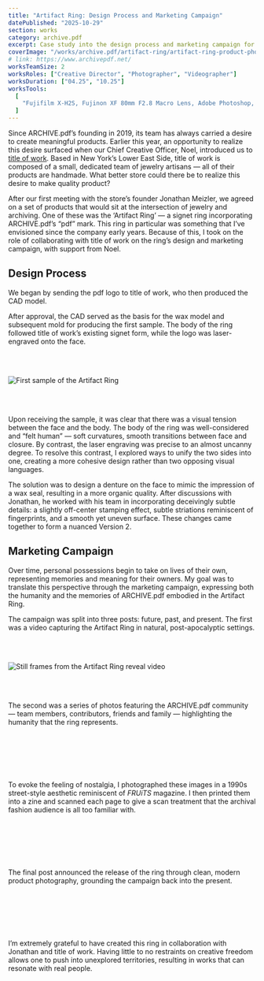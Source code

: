 ```yaml
---
title: "Artifact Ring: Design Process and Marketing Campaign"
datePublished: "2025-10-29"
section: works
category: archive.pdf
excerpt: Case study into the design process and marketing campaign for ARCHIVE.pdf's first collaborative product.
coverImage: "/works/archive.pdf/artifact-ring/artifact-ring-product-photos_2.webp"
# link: https://www.archivepdf.net/
worksTeamSize: 2
worksRoles: ["Creative Director", "Photographer", "Videographer"]
worksDuration: ["04.25", "10.25"]
worksTools:
  [
    "Fujifilm X-H2S, Fujinon XF 80mm F2.8 Macro Lens, Adobe Photoshop, Adobe Premiere Pro",
  ]
---
```


Since ARCHIVE.pdf’s founding in 2019, its team has always carried a desire to create meaningful products. Earlier this year, an opportunity to realize this desire surfaced when our Chief Creative Officer, Noel, introduced us to [title of work](https://titleofwork.com/). Based in New York’s Lower East Side, title of work is composed of a small, dedicated team of jewelry artisans — all of their products are handmade. What better store could there be to realize this desire to make quality product?

After our first meeting with the store’s founder Jonathan Meizler, we agreed on a set of products that would sit at the intersection of jewelry and archiving. One of these was the ‘Artifact Ring’ — a signet ring incorporating ARCHIVE.pdf’s “pdf” mark. This ring in particular was something that I’ve envisioned since the company early years. Because of this, I took on the role of collaborating with title of work on the ring’s design and marketing campaign, with support from Noel.

## Design Process

We began by sending the pdf logo to title of work, who then produced the CAD model.

After approval, the CAD served as the basis for the wax model and subsequent mold for producing the first sample. The body of the ring followed title of work’s existing signet form, while the logo was laser-engraved onto the face.

<br/>
<br/>

<Image 
    src="/works/archive.pdf/artifact-ring/artifact-ring-first-sample.webp"
    alt="First sample of the Artifact Ring" 
    aspectRatio="4:3"
/>

<br/>
<br/>

Upon receiving the sample, it was clear that there was a visual tension between the face and the body. The body of the ring was well-considered and “felt human” — soft curvatures, smooth transitions between face and closure. By contrast, the laser engraving was precise to an almost uncanny degree. To resolve this contrast, I explored ways to unify the two sides into one, creating a more cohesive design rather than two opposing visual languages.

The solution was to design a denture on the face to mimic the impression of a wax seal, resulting in a more organic quality. After discussions with Jonathan, he worked with his team in incorporating deceivingly subtle details: a slightly off-center stamping effect, subtle striations reminiscent of fingerprints, and a smooth yet uneven surface. These changes came together to form a nuanced Version 2.

## Marketing Campaign

Over time, personal possessions begin to take on lives of their own, representing memories and meaning for their owners. My goal was to translate this perspective through the marketing campaign, expressing both the humanity and the memories of ARCHIVE.pdf embodied in the Artifact Ring.

The campaign was split into three posts: future, past, and present. The first was a video capturing the Artifact Ring in natural, post-apocalyptic settings.

<br/>
<br/>

<Image 
    src="/works/archive.pdf/artifact-ring/artifact-ring-reel-clips.webp"
    alt="Still frames from the Artifact Ring reveal video" 
    aspectRatio="1000:889"
/>

<br/>
<br/>

The second was a series of photos featuring the ARCHIVE.pdf community — team members, contributors, friends and family — highlighting the humanity that the ring represents.

<br/>
<br/>

<Slideshow hideThumbnails aspectRatio="25 / 17" navArrowColor="#ffffff" slides='[
  { "src": "/works/archive.pdf/artifact-ring/artifact-ring-zine_1.webp", "alt": "page spread for Artifact Ring zine" },
  { "src": "/works/archive.pdf/artifact-ring/artifact-ring-zine_2.webp", "alt": "page spread for Artifact Ring zine" },
  { "src": "/works/archive.pdf/artifact-ring/artifact-ring-zine_3.webp", "alt": "page spread for Artifact Ring zine" },
  { "src": "/works/archive.pdf/artifact-ring/artifact-ring-zine_4.webp", "alt": "page spread for Artifact Ring zine" },
  { "src": "/works/archive.pdf/artifact-ring/artifact-ring-zine_5.webp", "alt": "page spread for Artifact Ring zine" },
  { "src": "/works/archive.pdf/artifact-ring/artifact-ring-zine_6.webp", "alt": "page spread for Artifact Ring zine" },
  { "src": "/works/archive.pdf/artifact-ring/artifact-ring-zine_7.webp", "alt": "page spread for Artifact Ring zine" },
  { "src": "/works/archive.pdf/artifact-ring/artifact-ring-zine_8.webp", "alt": "page spread for Artifact Ring zine" },
  { "src": "/works/archive.pdf/artifact-ring/artifact-ring-zine_9.webp", "alt": "page spread for Artifact Ring zine" },
  { "src": "/works/archive.pdf/artifact-ring/artifact-ring-zine_10.webp", "alt": "page spread for Artifact Ring zine" },
  { "src": "/works/archive.pdf/artifact-ring/artifact-ring-zine_11.webp", "alt": "page spread for Artifact Ring zine" },
  { "src": "/works/archive.pdf/artifact-ring/artifact-ring-zine_12.webp", "alt": "page spread for Artifact Ring zine" },
  { "src": "/works/archive.pdf/artifact-ring/artifact-ring-zine_13.webp", "alt": "page spread for Artifact Ring zine" },
  { "src": "/works/archive.pdf/artifact-ring/artifact-ring-zine_14.webp", "alt": "page spread for Artifact Ring zine" },
  { "src": "/works/archive.pdf/artifact-ring/artifact-ring-zine_15.webp", "alt": "page spread for Artifact Ring zine" },
  { "src": "/works/archive.pdf/artifact-ring/artifact-ring-zine_16.webp", "alt": "page spread for Artifact Ring zine" },
  { "src": "/works/archive.pdf/artifact-ring/artifact-ring-zine_17.webp", "alt": "page spread for Artifact Ring zine" },
  { "src": "/works/archive.pdf/artifact-ring/artifact-ring-zine_18.webp", "alt": "page spread for Artifact Ring zine" },
  { "src": "/works/archive.pdf/artifact-ring/artifact-ring-zine_19.webp", "alt": "page spread for Artifact Ring zine" }
]' />

<br/>
<br/>

To evoke the feeling of nostalgia, I photographed these images in a 1990s street-style aesthetic reminiscent of _FRUiTS_ magazine. I then printed them into a zine and scanned each page to give a scan treatment that the archival fashion audience is all too familiar with.

<br/>
<br/>

<Slideshow hideThumbnails aspectRatio="4 / 5" navArrowColor="#ffffff" slides='[
  { "src": "/works/archive.pdf/artifact-ring/artifact-ring-instagram-post_1.webp", "alt": "Instagram post for Artifact Ring" },
  { "src": "/works/archive.pdf/artifact-ring/artifact-ring-instagram-post_2.webp", "alt": "Instagram post for Artifact Ring" },
  { "src": "/works/archive.pdf/artifact-ring/artifact-ring-instagram-post_3.webp", "alt": "Instagram post for Artifact Ring" },
  { "src": "/works/archive.pdf/artifact-ring/artifact-ring-instagram-post_4.webp", "alt": "Instagram post for Artifact Ring" },
  { "src": "/works/archive.pdf/artifact-ring/artifact-ring-instagram-post_5.webp", "alt": "Instagram post for Artifact Ring" },
  { "src": "/works/archive.pdf/artifact-ring/artifact-ring-instagram-post_6.webp", "alt": "Instagram post for Artifact Ring" },
  { "src": "/works/archive.pdf/artifact-ring/artifact-ring-instagram-post_7.webp", "alt": "Instagram post for Artifact Ring" },
  { "src": "/works/archive.pdf/artifact-ring/artifact-ring-instagram-post_8.webp", "alt": "Instagram post for Artifact Ring" },
  { "src": "/works/archive.pdf/artifact-ring/artifact-ring-instagram-post_9.webp", "alt": "Instagram post for Artifact Ring" },
  { "src": "/works/archive.pdf/artifact-ring/artifact-ring-instagram-post_10.webp", "alt": "Instagram post for Artifact Ring" },
  { "src": "/works/archive.pdf/artifact-ring/artifact-ring-instagram-post_11.webp", "alt": "Instagram post for Artifact Ring" },
  { "src": "/works/archive.pdf/artifact-ring/artifact-ring-instagram-post_12.webp", "alt": "Instagram post for Artifact Ring" },
  { "src": "/works/archive.pdf/artifact-ring/artifact-ring-instagram-post_13.webp", "alt": "Instagram post for Artifact Ring" },
  { "src": "/works/archive.pdf/artifact-ring/artifact-ring-instagram-post_14.webp", "alt": "Instagram post for Artifact Ring" },
  { "src": "/works/archive.pdf/artifact-ring/artifact-ring-instagram-post_15.webp", "alt": "Instagram post for Artifact Ring" },
  { "src": "/works/archive.pdf/artifact-ring/artifact-ring-instagram-post_16.webp", "alt": "Instagram post for Artifact Ring" },
  { "src": "/works/archive.pdf/artifact-ring/artifact-ring-instagram-post_17.webp", "alt": "Instagram post for Artifact Ring" },
  { "src": "/works/archive.pdf/artifact-ring/artifact-ring-instagram-post_18.webp", "alt": "Instagram post for Artifact Ring" },
  { "src": "/works/archive.pdf/artifact-ring/artifact-ring-instagram-post_19.webp", "alt": "Instagram post for Artifact Ring" },
  { "src": "/works/archive.pdf/artifact-ring/artifact-ring-instagram-post_20.webp", "alt": "Instagram post for Artifact Ring" }
]' />

<br/>
<br/>

The final post announced the release of the ring through clean, modern product photography, grounding the campaign back into the present.

<br/>
<br/>

<Slideshow hideThumbnails aspectRatio="4 / 3" navArrowColor="#000000" slides='[
  { "src": "/works/archive.pdf/artifact-ring/artifact-ring-product-photos_1.webp", "alt": "Product photo of Artifact Ring" },
  { "src": "/works/archive.pdf/artifact-ring/artifact-ring-product-photos_2.webp", "alt": "Product photo of Artifact Ring" },
  { "src": "/works/archive.pdf/artifact-ring/artifact-ring-product-photos_3.webp", "alt": "Product photo of Artifact Ring" }
]' />

<br/>
<br/>

I’m extremely grateful to have created this ring in collaboration with Jonathan and title of work. Having little to no restraints on creative freedom allows one to push into unexplored territories, resulting in works that can resonate with real people.
